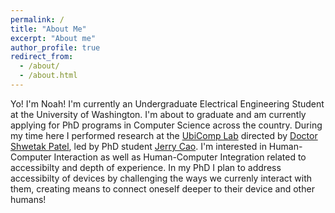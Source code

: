 ```yaml
---
permalink: /
title: "About Me"
excerpt: "About me"
author_profile: true
redirect_from: 
  - /about/
  - /about.html
---
```


Yo! I'm Noah! I'm currently an Undergraduate Electrical Engineering Student at the University of Washington. I'm about to graduate and am currently applying for PhD programs in Computer Science across the country. During my time here I performed research at the [UbiComp Lab](https://ubicomplab.cs.washington.edu/) directed by [Doctor Shwetak Patel](https://homes.cs.washington.edu/~shwetak/), led by PhD student [Jerry Cao](https://jerrycao22.github.io/). I'm interested in Human-Computer Interaction as well as Human-Computer Integration related to accessibilty and depth of experience. In my PhD I plan to address accessibilty of devices by challenging the ways we currenly interact with them, creating means to connect oneself deeper to their device and other humans!


